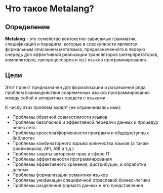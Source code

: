 # Что такое Metalang?

## Определение

**Metalang** - это семейство контекстно-зависимых грамматик, спецификаций и парадигм, которые в совокупности являются формальным описанием метаязыка, предназначенного в первую очередь для эффективной реализации трансляторов (интерпретаторов, компиляторов, препроцессоров и пр.) языков программирования.

## Цели

Этот проект предназначен для формализации и разрешения ряда проблем взаимодействия современных языков программирования между собой и аппаратных средств с языками.

К числу этих проблем входят (не ограничиваясь ими):

* Проблемы обратной совместимости языков
* Проблемы безопасной и эффективной передачи данных и процедур через сеть
* Проблемы кроссплатформенности программ и общедоступных библиотек
* Проблемы комбинаторного взрыва количества языков (а также фреймворков, API, ABI и т.д.)
* Проблемы защиты авторских прав в сфере IT
* Проблемы эффективности программирования
* Проблемы эффективного хранения, дистрибуции, и обработки данных
* Проблемы формализации семантики языков
* Проблемы унификации специфичной отраслевой бизнес-логики
* Проблемы разделения формата данных и его представления

